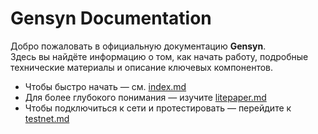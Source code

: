 # Gensyn Documentation

Добро пожаловать в официальную документацию **Gensyn**.  
Здесь вы найдёте информацию о том, как начать работу, подробные технические материалы и описание ключевых компонентов.

- Чтобы быстро начать — см. [index.md](index.md)  
- Для более глубокого понимания — изучите [litepaper.md](litepaper.md)  
- Чтобы подключиться к сети и протестировать — перейдите к [testnet.md](testnet.md)
